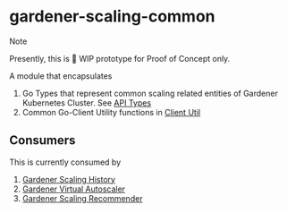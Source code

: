 # gardener-scaling-common

> [!NOTE]
> Presently, this is 🚧 WIP prototype for Proof of Concept only.

A module that encapsulates 
1. Go Types that represent common scaling related entities of Gardener Kubernetes Cluster. See [API Types](./types.go)
2. Common Go-Client Utility functions in [Client Util](./clientutil/clientutil.go)

## Consumers

This is currently consumed by 
1. [Gardener Scaling History](https://github.com/elankath/gardener-scaling-history)
2. [Gardener Virtual Autoscaler](https://github.com/elankath/gardener-scaling-history)
3. [Gardener Scaling Recommender](https://github.com/unmarshall/scaling-recommender)

